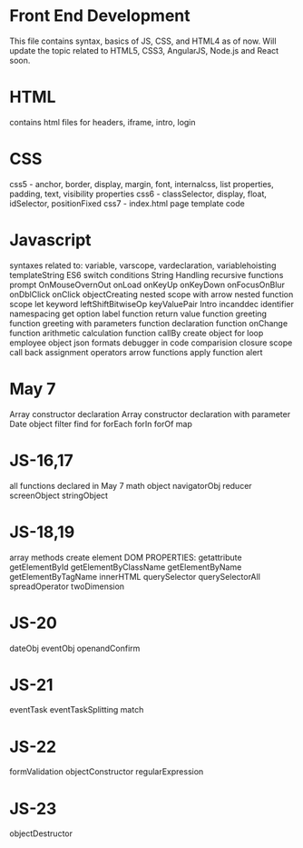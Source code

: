 # Front End Development
 This file contains syntax, basics of JS, CSS, and HTML4 as of now.
 Will update the topic related to HTML5, CSS3, AngularJS, Node.js and React soon.

# HTML
contains html files for headers, iframe, intro, login
# CSS 
css5 - anchor, border, display, margin, font, internalcss, list properties, padding, text, visibility properties
css6 - classSelector, display, float, idSelector, positionFixed
css7 - index.html page template code

# Javascript
syntaxes related to:
variable, varscope, vardeclaration, variablehoisting 
templateString ES6
switch conditions
String Handling
recursive functions
prompt
OnMouseOvernOut
onLoad
onKeyUp
onKeyDown
onFocusOnBlur
onDblClick
onClick
objectCreating
nested scope with arrow
nested function scope
let keyword
leftShiftBitwiseOp
keyValuePair
Intro
incanddec
identifier namespacing
get option label
function return value
function greeting
function greeting with parameters
function declaration
function onChange
function arithmetic calculation
function callBy create object
for loop
employee object
json formats
debugger in code
comparision
closure scope
call back
assignment operators
arrow functions
apply function
alert

# May 7
Array constructor declaration
Array constructor declaration with parameter
Date object
filter
find
for 
forEach
forIn
forOf
map

# JS-16,17
all functions declared in May 7
math object
navigatorObj
reducer
screenObject
stringObject

# JS-18,19
array methods
create element
DOM PROPERTIES:
   getattribute
   getElementById
   getElementByClassName
   getElementByName
   getElementByTagName
innerHTML
querySelector
querySelectorAll
spreadOperator
twoDimension

# JS-20
dateObj
eventObj
openandConfirm

# JS-21
eventTask
eventTaskSplitting
match

# JS-22
formValidation
objectConstructor
regularExpression

# JS-23
objectDestructor

